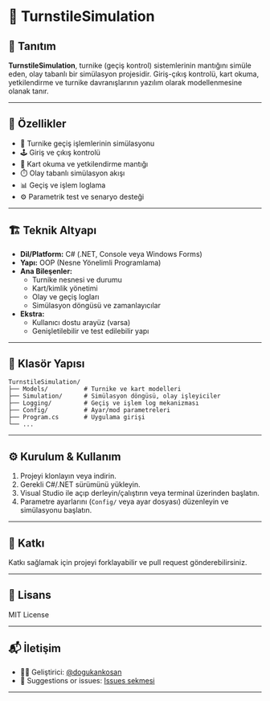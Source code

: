 # 🚦 TurnstileSimulation

## 📝 Tanıtım

**TurnstileSimulation**, turnike (geçiş kontrol) sistemlerinin mantığını simüle eden, olay tabanlı bir simülasyon projesidir. Giriş-çıkış kontrolü, kart okuma, yetkilendirme ve turnike davranışlarının yazılım olarak modellenmesine olanak tanır.

---

## 🚀 Özellikler

- 🔄 Turnike geçiş işlemlerinin simülasyonu
- 🕹️ Giriş ve çıkış kontrolü
- 🛂 Kart okuma ve yetkilendirme mantığı
- ⏱️ Olay tabanlı simülasyon akışı
- 📊 Geçiş ve işlem loglama
- ⚙️ Parametrik test ve senaryo desteği

---

## 🏗️ Teknik Altyapı

- **Dil/Platform:** C# (.NET, Console veya Windows Forms)
- **Yapı:** OOP (Nesne Yönelimli Programlama)
- **Ana Bileşenler:**
  - Turnike nesnesi ve durumu
  - Kart/kimlik yönetimi
  - Olay ve geçiş logları
  - Simülasyon döngüsü ve zamanlayıcılar
- **Ekstra:**  
  - Kullanıcı dostu arayüz (varsa)
  - Genişletilebilir ve test edilebilir yapı

---

## 📂 Klasör Yapısı

```
TurnstileSimulation/
├── Models/          # Turnike ve kart modelleri
├── Simulation/      # Simülasyon döngüsü, olay işleyiciler
├── Logging/         # Geçiş ve işlem log mekanizması
├── Config/          # Ayar/mod parametreleri
├── Program.cs       # Uygulama girişi
└── ...
```

---

## ⚙️ Kurulum & Kullanım

1. Projeyi klonlayın veya indirin.
2. Gerekli C#/.NET sürümünü yükleyin.
3. Visual Studio ile açıp derleyin/çalıştırın veya terminal üzerinden başlatın.
4. Parametre ayarlarını (`Config/` veya ayar dosyası) düzenleyin ve simülasyonu başlatın.

---

## 🤝 Katkı

Katkı sağlamak için projeyi forklayabilir ve pull request gönderebilirsiniz.

---

## 📄 Lisans

MIT License

---

## 📬 İletişim

- 👨‍💻 Geliştirici: [@dogukankosan](https://github.com/dogukankosan)  
- 🐞 Suggestions or issues: [Issues sekmesi](https://github.com/dogukankosan/LogoWhatsappEntegrasyon/issues)

---
